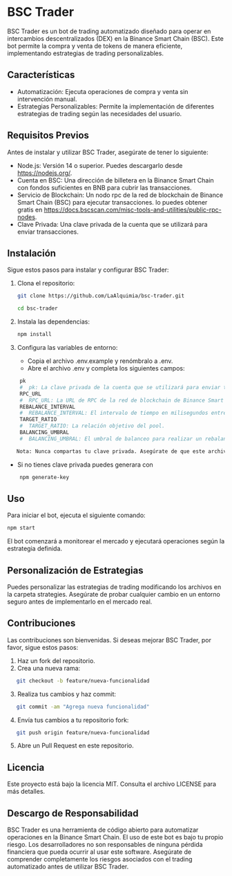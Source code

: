 # BSC Trader

BSC Trader es un bot de trading automatizado diseñado para operar en intercambios descentralizados (DEX) en la Binance Smart Chain (BSC). Este bot permite la compra y venta de tokens de manera eficiente, implementando estrategias de trading personalizables.

## Características

- Automatización: Ejecuta operaciones de compra y venta sin intervención manual.
- Estrategias Personalizables: Permite la implementación de diferentes estrategias de trading según las necesidades del usuario.

## Requisitos Previos

Antes de instalar y utilizar BSC Trader, asegúrate de tener lo siguiente:

- Node.js: Versión 14 o superior. Puedes descargarlo desde https://nodejs.org/.
- Cuenta en BSC: Una dirección de billetera en la Binance Smart Chain con fondos suficientes en BNB para cubrir las transacciones.
- Servicio de Blockchain: Un nodo rpc de la red de blockchain de Binance Smart Chain (BSC) para ejecutar transacciones.
lo puedes obtener gratis en https://docs.bscscan.com/misc-tools-and-utilities/public-rpc-nodes.
- Clave Privada: Una clave privada de la cuenta que se utilizará para enviar transacciones.



## Instalación

Sigue estos pasos para instalar y configurar BSC Trader:

1. Clona el repositorio:
    ``` bash
   git clone https://github.com/LaAlquimia/bsc-trader.git

   cd bsc-trader 
   ```

2. Instala las dependencias:
    ``` bash
   npm install
   ```

3. Configura las variables de entorno:

   - Copia el archivo .env.example y renómbralo a .env.
   - Abre el archivo .env y completa los siguientes campos:
``` python 
    pk 
    #  pk: La clave privada de la cuenta que se utilizará para enviar transacciones.
    RPC_URL
    #  RPC_URL: La URL de RPC de la red de blockchain de Binance Smart Chain.
    REBALANCE_INTERVAL
    #  REBALANCE_INTERVAL: El intervalo de tiempo en milisegundos entre rebalances.
    TARGET_RATIO
    #  TARGET_RATIO: La relación objetivo del pool.
    BALANCING_UMBRAL
    #  BALANCING_UMBRAL: El umbral de balanceo para realizar un rebalance.

   Nota: Nunca compartas tu clave privada. Asegúrate de que este archivo no se comparta públicamente.
```
   - Si no tienes clave privada puedes generara con 
``` bash 
    npm generate-key
```
## Uso

Para iniciar el bot, ejecuta el siguiente comando:
   ``` bash
   npm start
```
El bot comenzará a monitorear el mercado y ejecutará operaciones según la estrategia definida.

## Personalización de Estrategias

Puedes personalizar las estrategias de trading modificando los archivos en la carpeta strategies. Asegúrate de probar cualquier cambio en un entorno seguro antes de implementarlo en el mercado real.

## Contribuciones

Las contribuciones son bienvenidas. Si deseas mejorar BSC Trader, por favor, sigue estos pasos:

1. Haz un fork del repositorio.
2. Crea una nueva rama:
``` bash
   git checkout -b feature/nueva-funcionalidad
```
3. Realiza tus cambios y haz commit:
``` bash
   git commit -am "Agrega nueva funcionalidad"
```
4. Envía tus cambios a tu repositorio fork:
``` bash
   git push origin feature/nueva-funcionalidad
```
5. Abre un Pull Request en este repositorio.

## Licencia

Este proyecto está bajo la licencia MIT. Consulta el archivo LICENSE para más detalles.

## Descargo de Responsabilidad

BSC Trader es una herramienta de código abierto para automatizar operaciones en la Binance Smart Chain. El uso de este bot es bajo tu propio riesgo. Los desarrolladores no son responsables de ninguna pérdida financiera que pueda ocurrir al usar este software. Asegúrate de comprender completamente los riesgos asociados con el trading automatizado antes de utilizar BSC Trader.
